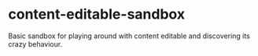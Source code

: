 content-editable-sandbox
========================

Basic sandbox for playing around with content editable and discovering its crazy behaviour.

